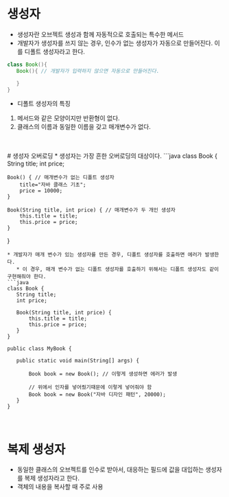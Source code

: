 # 생성자
 * 생성자란 오브젝트 생성과 함께 자동적으로 호출되는 특수한 메서드
 * 개발자가 생성자를 쓰지 않는 경우, 인수가 없는 생성자가 자동으로 만들어진다. 이를 디폴트 생성자라고 한다.
 ```java
class Book(){
    Book(){ // 개발자가 입력하지 않으면 자동으로 만들어진다.

    }
}
 ```
 * 디폴트 생성자의 특징</br>
 1. 메서드와 같은 모양이지만 반환형이 없다.
 2. 클래스의 이름과 동일한 이름을 갖고 매개변수가 없다.
</br>
</br>
# 생성자 오버로딩
 * 생성자는 가장 흔한 오버로딩의 대상이다.
 ```java
class Book {
    String title;
    int price;

    Book() { // 매개변수가 없는 디폴트 생성자
        title="자바 클래스 기초";
        price = 10000;
    }

    Book(String title, int price) { // 매개변수가 두 개인 생성자
        this.title = title;
        this.price = price;
    }
}
 ```
 * 개발자가 매개 변수가 있는 생성자를 만든 경우, 디폴트 생성자를 호출하면 에러가 발생한다.
    * 이 경우, 매개 변수가 없는 디폴트 생성자를 호출하기 위해서는 디폴트 생성자도 같이 구현해줘야 한다.
```java
class Book {
    String title;
    int price;

    Book(String title, int price) {
        this.title = title;
        this.price = price;
    }
}

public class MyBook {

    public static void main(String[] args) {
        
        Book book = new Book(); // 이렇게 생성하면 에러가 발생

        // 위에서 인자를 넣어줬기때문에 이렇게 넣어줘야 함
        Book book = new Book("자바 디자인 패턴", 20000); 
    }
}
```
</br>

# 복제 생성자
 * 동일한 클래스의 오브젝트를 인수로 받아서, 대응하는 필드에 값을 대입하는 생성자를 복제 생성자라고 한다.
 * 객체의 내용을 복사할 때 주로 사용

